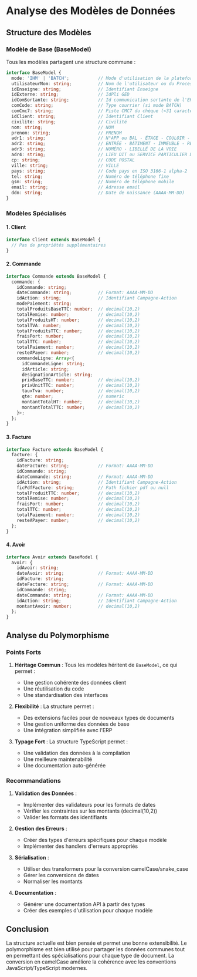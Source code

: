 # Analyse des Modèles de Données

## Structure des Modèles

### Modèle de Base (BaseModel)
Tous les modèles partagent une structure commune :

```typescript
interface BaseModel {
  mode: 'IHM' | 'BATCH';           // Mode d'utilisation de la plateforme
  utilisateurNom: string;          // Nom de l'utilisateur ou du Process
  idEnseigne: string;              // Identifiant Enseigne
  idExterne: string;               // IdPli GED
  idComSortante: string;           // Id communication sortante de l'ERP
  comCode: string;                 // Type courrier (si mode BATCH)
  comCmc7: string;                 // Piste CMC7 du chèque (<31 caractères)
  idClient: string;                // Identifiant Client
  civilite: string;                // Civilité
  nom: string;                     // NOM
  prenom: string;                  // PRENOM
  adr1: string;                    // N°APP ou BAL - ÉTAGE - COULOIR - ESC
  adr2: string;                    // ENTRÉE - BÂTIMENT - IMMEUBLE - RÉSIDENCE
  adr3: string;                    // NUMÉRO - LIBELLÉ DE LA VOIE
  adr4: string;                    // LIEU DIT ou SERVICE PARTICULIER DE DISTRIBUTION
  cp: string;                      // CODE POSTAL
  ville: string;                   // VILLE
  pays: string;                    // Code pays en ISO 3166-1 alpha-2
  tel: string;                     // Numéro de téléphone fixe
  gsm: string;                     // Numéro de téléphone mobile
  email: string;                   // Adresse email
  ddn: string;                     // Date de naissance (AAAA-MM-DD)
}
```

### Modèles Spécialisés

#### 1. Client
```typescript
interface Client extends BaseModel {
  // Pas de propriétés supplémentaires
}
```

#### 2. Commande
```typescript
interface Commande extends BaseModel {
  commande: {
    idCommande: string;
    dateCommande: string;          // Format: AAAA-MM-DD
    idAction: string;              // Identifiant Campagne-Action
    modePaiement: string;
    totalProduitsBaseTTC: number;  // decimal(10,2)
    totalRemise: number;           // decimal(10,2)
    totalProduitsHT: number;       // decimal(10,2)
    totalTVA: number;              // decimal(10,2)
    totalProduitsTTC: number;      // decimal(10,2)
    fraisPort: number;             // decimal(10,2)
    totalTTC: number;              // decimal(10,2)
    totalPaiement: number;         // decimal(10,2)
    resteAPayer: number;           // decimal(10,2)
    commandeLigne: Array<{
      idCommandeLigne: string;
      idArticle: string;
      designationArticle: string;
      prixBaseTTC: number;         // decimal(10,2)
      prixUnitTTC: number;         // decimal(10,2)
      tauxTva: number;             // decimal(10,2)
      qte: number;                 // numeric
      montantTotalHT: number;      // decimal(10,2)
      montantTotalTTC: number;     // decimal(10,2)
    }>;
  };
}
```

#### 3. Facture
```typescript
interface Facture extends BaseModel {
  facture: {
    idFacture: string;
    dateFacture: string;           // Format: AAAA-MM-DD
    idCommande: string;
    dateCommande: string;          // Format: AAAA-MM-DD
    idAction: string;              // Identifiant Campagne-Action
    ficPdfFacture: string;         // Path fichier pdf ou null
    totalProduitTTC: number;       // decimal(10,2)
    totalRemise: number;           // decimal(10,2)
    fraisPort: number;             // decimal(10,2)
    totalTTC: number;              // decimal(10,2)
    totalPaiement: number;         // decimal(10,2)
    resteAPayer: number;           // decimal(10,2)
  };
}
```

#### 4. Avoir
```typescript
interface Avoir extends BaseModel {
  avoir: {
    idAvoir: string;
    dateAvoir: string;             // Format: AAAA-MM-DD
    idFacture: string;
    dateFacture: string;           // Format: AAAA-MM-DD
    idCommande: string;
    dateCommande: string;          // Format: AAAA-MM-DD
    idAction: string;              // Identifiant Campagne-Action
    montantAvoir: number;          // decimal(10,2)
  };
}
```

## Analyse du Polymorphisme

### Points Forts
1. **Héritage Commun** : Tous les modèles héritent de `BaseModel`, ce qui permet :
   - Une gestion cohérente des données client
   - Une réutilisation du code
   - Une standardisation des interfaces

2. **Flexibilité** : La structure permet :
   - Des extensions faciles pour de nouveaux types de documents
   - Une gestion uniforme des données de base
   - Une intégration simplifiée avec l'ERP

3. **Typage Fort** : La structure TypeScript permet :
   - Une validation des données à la compilation
   - Une meilleure maintenabilité
   - Une documentation auto-générée

### Recommandations

1. **Validation des Données** :
   - Implémenter des validateurs pour les formats de dates
   - Vérifier les contraintes sur les montants (decimal(10,2))
   - Valider les formats des identifiants

2. **Gestion des Erreurs** :
   - Créer des types d'erreurs spécifiques pour chaque modèle
   - Implémenter des handlers d'erreurs appropriés

3. **Sérialisation** :
   - Utiliser des transformers pour la conversion camelCase/snake_case
   - Gérer les conversions de dates
   - Normaliser les montants

4. **Documentation** :
   - Générer une documentation API à partir des types
   - Créer des exemples d'utilisation pour chaque modèle

## Conclusion

La structure actuelle est bien pensée et permet une bonne extensibilité. Le polymorphisme est bien utilisé pour partager les données communes tout en permettant des spécialisations pour chaque type de document. La conversion en camelCase améliore la cohérence avec les conventions JavaScript/TypeScript modernes.
